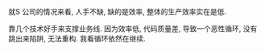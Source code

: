 就S 公司的情况来看, 人手不缺, 缺的是效率, 整体的生产效率实在是低.

靠几个技术好手来支撑业务线. 因为效率低, 代码质量差, 导致一个恶性循环, 没有跳出来陷阱, 无法重构. 我看循环依然在继续.
